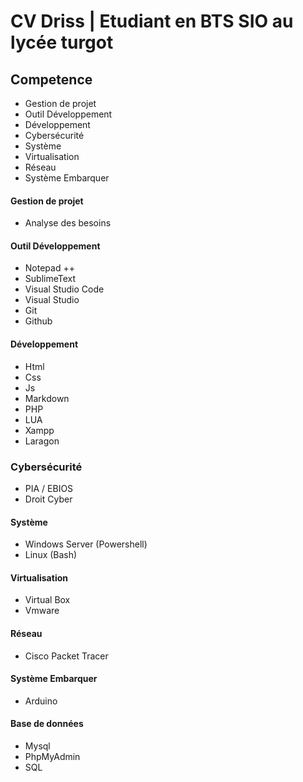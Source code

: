 # CV Driss | Etudiant en BTS SIO au lycée turgot
## Competence 
- Gestion de projet
- Outil Développement
- Développement 
- Cybersécurité
- Système
- Virtualisation
- Réseau
- Système Embarquer

#### Gestion de projet

- Analyse des besoins

#### Outil Développement

- Notepad ++
- SublimeText
- Visual Studio Code
- Visual Studio
- Git
- Github

#### Développement
- Html
- Css
- Js
- Markdown
- PHP
- LUA
- Xampp
- Laragon

### Cybersécurité

- PIA / EBIOS
- Droit Cyber

#### Système
- Windows Server (Powershell) 
- Linux (Bash)

#### Virtualisation
- Virtual Box
- Vmware

#### Réseau
- Cisco Packet Tracer

#### Système Embarquer
- Arduino

#### Base de données
- Mysql
- PhpMyAdmin
- SQL
